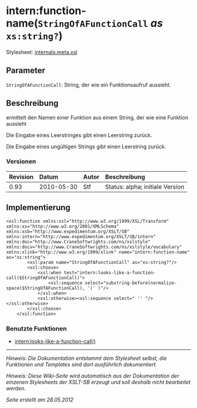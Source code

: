 # intern:function-name(`StringOfAFunctionCall` _as_ `xs:string?`) #

Stylesheet: [internals.meta.xsl](http://code.google.com/p/xslt-sb/source/browse/trunk/xslt-sb/internals.meta.xsl)

## Parameter ##
`StringOfAFunctionCall`: String, der wie ein Funktionsaufruf aussieht.



## Beschreibung ##
ermittelt den Namen einer Funktion aus einem String, der wie eine Funktion aussieht

Die Eingabe eines Leerstringes gibt einen Leerstring zurück.

Die Eingabe eines ungültigen Strings gibt einen Leerstring zurück.

### Versionen ###
| Revision | Datum | Autor | Beschreibung |
|:---------|:------|:------|:-------------|
| 0.93 | 2010-05-30 | Stf |   Status: alpha;   initiale Version   |


## Implementierung ##
```
<xsl:function xmlns:xsl="http://www.w3.org/1999/XSL/Transform" xmlns:xs="http://www.w3.org/2001/XMLSchema" xmlns:xsb="http://www.expedimentum.org/XSLT/SB" xmlns:intern="http://www.expedimentum.org/XSLT/SB/intern" xmlns:doc="http://www.CraneSoftwrights.com/ns/xslstyle" xmlns:docv="http://www.CraneSoftwrights.com/ns/xslstyle/vocabulary" xmlns:xlink="http://www.w3.org/1999/xlink" name="intern:function-name" as="xs:string">
		<xsl:param name="StringOfAFunctionCall" as="xs:string?"/>
		<xsl:choose>
			<xsl:when test="intern:looks-like-a-function-call($StringOfAFunctionCall)">
				<xsl:sequence select="substring-before(normalize-space($StringOfAFunctionCall), '(' )"/>
			</xsl:when>
			<xsl:otherwise><xsl:sequence select=" '' "/></xsl:otherwise>
		</xsl:choose>
	</xsl:function>
```

### Benutzte Funktionen ###
  * [intern:looks-like-a-function-call()](intern_looks_like_a_function_call.md)


---


_Hinweis: Die Dokumentation entstammt dem Stylesheet selbst, die Funktionen und Templates sind dort ausführlich dokumentiert._

_Hinweis: Diese Wiki-Seite wird automatisch aus der Dokumentation der einzenen Stylesheets der XSLT-SB erzeugt und soll deshalb nicht bearbeitet werden._

_Seite erstellt am 28.05.2012_
